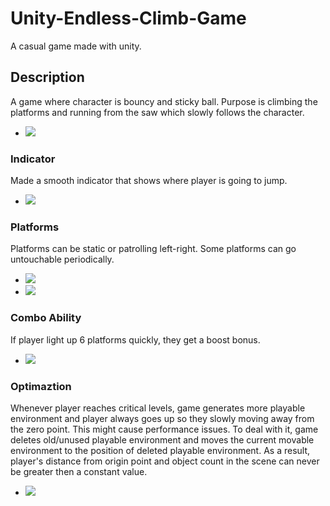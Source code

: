 # Unity-Endless-Climb-Game
A casual game made with unity.
## Description
A game where character is bouncy and sticky ball. Purpose is climbing the platforms and running from the saw which slowly follows the character.
- ![](https://github.com/Pika10/Unity-Endless-Climb-Game/blob/main/ReadmeGifs/GP.gif)
### Indicator
Made a smooth indicator that shows where player is going to jump.
- ![](https://github.com/Pika10/Unity-Endless-Climb-Game/blob/main/ReadmeGifs/Indicator.gif)
### Platforms
Platforms can be static or patrolling left-right. Some platforms can go untouchable periodically.
- ![](https://github.com/Pika10/Unity-Endless-Climb-Game/blob/main/ReadmeGifs/movable.gif)
- ![](https://github.com/Pika10/Unity-Endless-Climb-Game/blob/main/ReadmeGifs/Blink.gif)

### Combo Ability
If player light up 6 platforms quickly, they get a boost bonus.
- ![](https://github.com/Pika10/Unity-Endless-Climb-Game/blob/main/ReadmeGifs/combo.gif)

### Optimaztion
Whenever player reaches critical levels, game generates more playable environment and player always goes up so they slowly moving away from the zero point. This might cause performance issues. To deal with it, game deletes old/unused playable environment and moves the current movable environment to the position of deleted playable environment. As a result, player's distance from origin point and object count in the scene can never be greater then a constant value.
- ![](https://github.com/Pika10/Unity-Endless-Climb-Game/blob/main/ReadmeGifs/Perf.gif)
